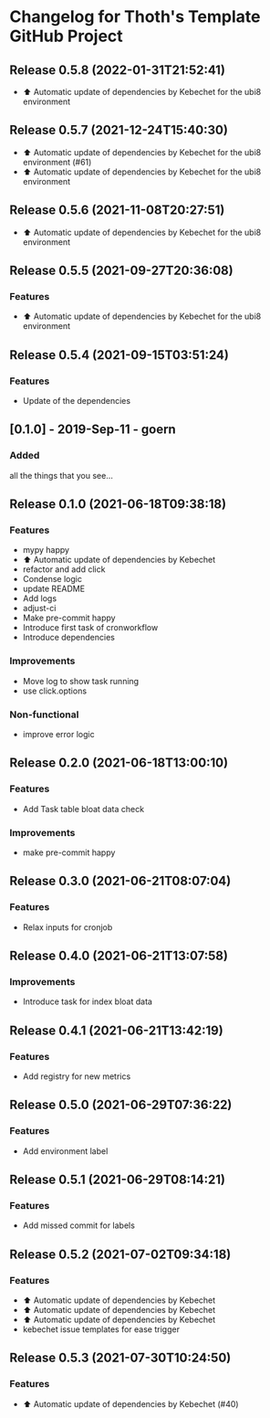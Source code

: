 # Changelog for Thoth's Template GitHub Project

## Release 0.5.8 (2022-01-31T21:52:41)
* :arrow_up: Automatic update of dependencies by Kebechet for the ubi8 environment

## Release 0.5.7 (2021-12-24T15:40:30)
* :arrow_up: Automatic update of dependencies by Kebechet for the ubi8 environment (#61)
* :arrow_up: Automatic update of dependencies by Kebechet for the ubi8 environment

## Release 0.5.6 (2021-11-08T20:27:51)
* :arrow_up: Automatic update of dependencies by Kebechet for the ubi8 environment

## Release 0.5.5 (2021-09-27T20:36:08)
### Features
* :arrow_up: Automatic update of dependencies by Kebechet for the ubi8 environment

## Release 0.5.4 (2021-09-15T03:51:24)
### Features
* Update of the dependencies

## [0.1.0] - 2019-Sep-11 - goern

### Added

all the things that you see...

## Release 0.1.0 (2021-06-18T09:38:18)
### Features
* mypy happy
* :arrow_up: Automatic update of dependencies by Kebechet
* refactor and add click
* Condense logic
* update README
* Add logs
* adjust-ci
* Make pre-commit happy
* Introduce first task of cronworkflow
* Introduce dependencies
### Improvements
* Move log to show task running
* use click.options
### Non-functional
* improve error logic

## Release 0.2.0 (2021-06-18T13:00:10)
### Features
* Add Task table bloat data check
### Improvements
* make pre-commit happy

## Release 0.3.0 (2021-06-21T08:07:04)
### Features
* Relax inputs for cronjob

## Release 0.4.0 (2021-06-21T13:07:58)
### Improvements
* Introduce task for index bloat data

## Release 0.4.1 (2021-06-21T13:42:19)
### Features
* Add registry for new metrics

## Release 0.5.0 (2021-06-29T07:36:22)
### Features
* Add environment label

## Release 0.5.1 (2021-06-29T08:14:21)
### Features
* Add missed commit for labels

## Release 0.5.2 (2021-07-02T09:34:18)
### Features
* :arrow_up: Automatic update of dependencies by Kebechet
* :arrow_up: Automatic update of dependencies by Kebechet
* :arrow_up: Automatic update of dependencies by Kebechet
* kebechet issue templates for ease trigger

## Release 0.5.3 (2021-07-30T10:24:50)
### Features
* :arrow_up: Automatic update of dependencies by Kebechet (#40)
